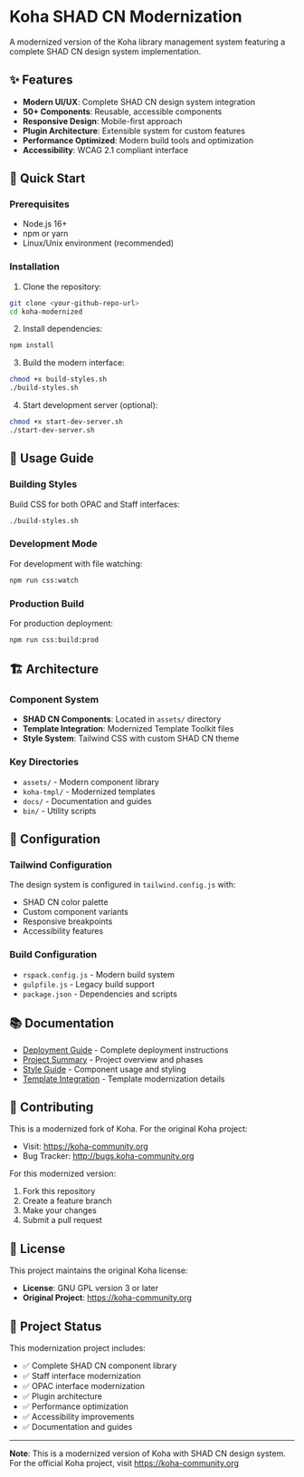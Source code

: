 # Koha SHAD CN Modernization

A modernized version of the Koha library management system featuring a complete SHAD CN design system implementation.

## ✨ Features

- **Modern UI/UX**: Complete SHAD CN design system integration
- **50+ Components**: Reusable, accessible components
- **Responsive Design**: Mobile-first approach
- **Plugin Architecture**: Extensible system for custom features
- **Performance Optimized**: Modern build tools and optimization
- **Accessibility**: WCAG 2.1 compliant interface

## 🚀 Quick Start

### Prerequisites

- Node.js 16+ 
- npm or yarn
- Linux/Unix environment (recommended)

### Installation

1. Clone the repository:
```bash
git clone <your-github-repo-url>
cd koha-modernized
```

2. Install dependencies:
```bash
npm install
```

3. Build the modern interface:
```bash
chmod +x build-styles.sh
./build-styles.sh
```

4. Start development server (optional):
```bash
chmod +x start-dev-server.sh
./start-dev-server.sh
```

## 📖 Usage Guide

### Building Styles

Build CSS for both OPAC and Staff interfaces:
```bash
./build-styles.sh
```

### Development Mode

For development with file watching:
```bash
npm run css:watch
```

### Production Build

For production deployment:
```bash
npm run css:build:prod
```

## 🏗️ Architecture

### Component System
- **SHAD CN Components**: Located in `assets/` directory
- **Template Integration**: Modernized Template Toolkit files
- **Style System**: Tailwind CSS with custom SHAD CN theme

### Key Directories
- `assets/` - Modern component library
- `koha-tmpl/` - Modernized templates
- `docs/` - Documentation and guides
- `bin/` - Utility scripts

## 🔧 Configuration

### Tailwind Configuration
The design system is configured in `tailwind.config.js` with:
- SHAD CN color palette
- Custom component variants
- Responsive breakpoints
- Accessibility features

### Build Configuration
- `rspack.config.js` - Modern build system
- `gulpfile.js` - Legacy build support
- `package.json` - Dependencies and scripts

## 📚 Documentation

- [Deployment Guide](DEPLOYMENT-USAGE-GUIDE.md) - Complete deployment instructions
- [Project Summary](PROJECT-SUMMARY.md) - Project overview and phases
- [Style Guide](docs/style-guide.md) - Component usage and styling
- [Template Integration](TEMPLATE-INTEGRATION.md) - Template modernization details

## 🤝 Contributing

This is a modernized fork of Koha. For the original Koha project:
- Visit: https://koha-community.org
- Bug Tracker: http://bugs.koha-community.org

For this modernized version:
1. Fork this repository
2. Create a feature branch
3. Make your changes
4. Submit a pull request

## 📄 License

This project maintains the original Koha license:
- **License**: GNU GPL version 3 or later
- **Original Project**: https://koha-community.org

## 🎯 Project Status

This modernization project includes:
- ✅ Complete SHAD CN component library
- ✅ Staff interface modernization
- ✅ OPAC interface modernization  
- ✅ Plugin architecture
- ✅ Performance optimization
- ✅ Accessibility improvements
- ✅ Documentation and guides

---

**Note**: This is a modernized version of Koha with SHAD CN design system. For the official Koha project, visit https://koha-community.org
